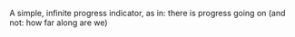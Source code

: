 A simple, infinite progress indicator, as in: there is progress going on (and not: how far along are we)
